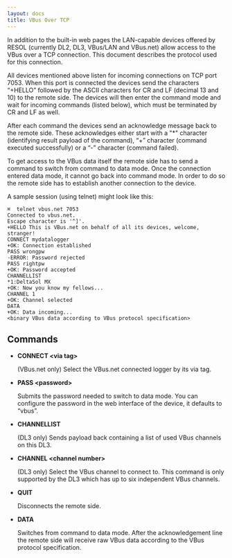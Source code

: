 ```yaml
---
layout: docs
title: VBus Over TCP
---
```




In addition to the built-in web pages the LAN-capable devices offered by RESOL (currently DL2, DL3, VBus/LAN and VBus.net) allow access to the VBus over a TCP connection. This document describes the protocol used for this connection.


All devices mentioned above listen for incoming connections on TCP port 7053. When this port is connected the devices send the characters “+HELLO” followed by the ASCII characters for CR and LF (decimal 13 and 10) to the remote side. The devices will then enter the command mode and wait for incoming commands (listed below), which must be terminated by CR and LF as well.

After each command the devices send an acknowledge message back to the remote side. These acknowledges either start with a "*" character (identifying result payload of the command), “+” character (command executed successfully) or a “-” character (command failed).

To get access to the VBus data itself the remote side has to send a command to switch from command to data mode. Once the connection entered data mode, it cannot go back into command mode. In order to do so the remote side has to establish another connection to the device.

A sample session (using telnet) might look like this:

	⌘  telnet vbus.net 7053
	Connected to vbus.net.
	Escape character is '^]'.
	+HELLO This is VBus.net on behalf of all its devices, welcome, stranger!
	CONNECT mydatalogger
	+OK: Connection established
	PASS wrongpw
	-ERROR: Password rejected
	PASS rightpw
	+OK: Password accepted
	CHANNELLIST
	*1:DeltaSol MX
	+OK: Now you know my fellows...
	CHANNEL 1
	+OK: Channel selected
	DATA
	+OK: Data incoming...
	<binary VBus data according to VBus protocol specification>



## Commands

- **CONNECT \<via tag>**

	(VBus.net only) Select the VBus.net connected logger by its via tag.

- **PASS \<password>**

	Submits the password needed to switch to data mode. You can configure the
	password in the web interface of the device, it defaults to “vbus”.

- **CHANNELLIST**

	(DL3 only) Sends payload back containing a list of used VBus channels
	on this DL3.

- **CHANNEL \<channel number>**

	(DL3 only) Select the VBus channel to connect to. This command is only
	supported by the DL3 which has up to six independent VBus channels.

- **QUIT**

	Disconnects the remote side.

- **DATA**

	Switches from command to data mode. After the acknowledgement line the
	remote side will receive raw VBus data according to the VBus protocol
	specification.

